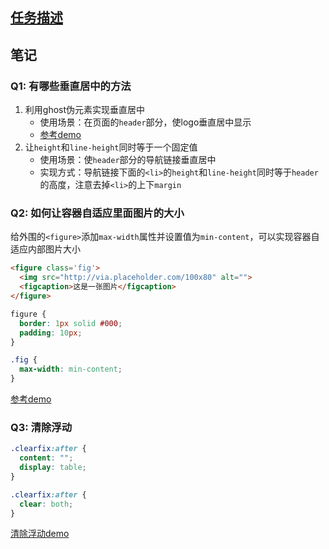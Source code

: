 ## [任务描述](http://ife.baidu.com/course/detail/id/92)

## 笔记
### Q1: 有哪些垂直居中的方法
1. 利用ghost伪元素实现垂直居中
	- 使用场景：在页面的`header`部分，使logo垂直居中显示
	- [参考demo](https://codepen.io/hope0821/pen/eEKoBM)
2. 让`height`和`line-height`同时等于一个固定值
	- 使用场景：使`header`部分的导航链接垂直居中
	- 实现方式：导航链接下面的`<li>`的`height`和`line-height`同时等于`header`的高度，注意去掉`<li>`的上下`margin`

### Q2: 如何让容器自适应里面图片的大小
给外围的`<figure>`添加`max-width`属性并设置值为`min-content`，可以实现容器自适应内部图片大小
```html
<figure class='fig'>
  <img src="http://via.placeholder.com/100x80" alt="">
  <figcaption>这是一张图片</figcaption>
</figure>
```
```css
figure {
  border: 1px solid #000;
  padding: 10px;
}

.fig {
  max-width: min-content;
}
```
[参考demo](https://codepen.io/hope0821/pen/YxvMeP?editors=1100#0)

### Q3: 清除浮动

```css
.clearfix:after {
  content: "";
  display: table;
}

.clearfix:after {
  clear: both;
}
```
[清除浮动demo](https://codepen.io/hope0821/pen/YxvMBw?editors=1100#0)
